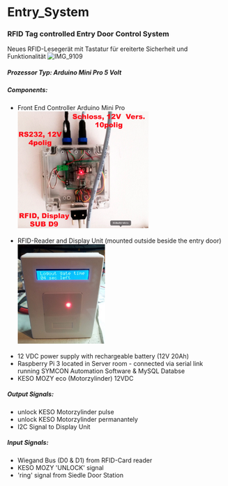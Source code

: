 # Entry_System
### RFID Tag controlled Entry Door Control System

Neues RFID-Lesegerät mit Tastatur für ereiterte Sicherheit und Funktionalität
![IMG_9109](https://user-images.githubusercontent.com/42463588/139805497-821f0670-6d50-4a81-94b0-f01fccef9582.jpg)

##### Prozessor Typ: Arduino Mini Pro 5 Volt
##### Components:
- Front End Controller Arduino Mini Pro<br><img src="/images/Screenshot 2018-11-06 08.17.54.png" width="300" height="" ><br> <br>
- RFID-Reader and Display Unit (mounted outside beside the entry door)<br><img src="/images/Screenshot 2018-11-06 09.19.30.png" width="200" height="" ><br> <br>
- 12 VDC power supply with rechargeable battery (12V 20Ah)
- Raspberry Pi 3 located in Server room - connected via serial link <br>running SYMCON Automation Software & MySQL Databse
- KESO MOZY eco (Motorzylinder) 12VDC

##### Output Signals:
- unlock KESO Motorzylinder pulse
- unlock KESO Motorzylinder permanantely
- I2C Signal to Display Unit

##### Input Signals:
- Wiegand Bus (D0 & D1) from RFID-Card reader
- KESO MOZY 'UNLOCK' signal
- 'ring' signal from Siedle Door Station
